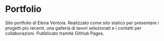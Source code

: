 # Portfolio
Sito portfolio di Elena Ventola. Realizzato come sito statico per presentare i progetti più recenti, una galleria di lavori selezionati e i contatti per collaborazioni.
Pubblicato tramite GitHub Pages.
